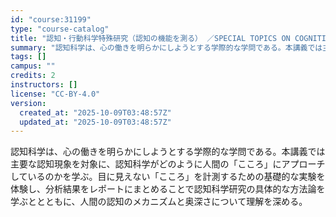 ```yaml
---
id: "course:31199"
type: "course-catalog"
title: "認知・行動科学特殊研究（認知の機能を測る） ／SPECIAL TOPICS ON COGNITIVE AND BEHAVIORAL SCIENCES : EXPERIMENTAL RESEARCH IN COGNITIVE SCIENCE"
summary: "認知科学は、心の働きを明らかにしようとする学際的な学問である。本講義では主要な認知現象を対象に、認知科学がどのように人間の「こころ」にアプローチしているのかを学ぶ。目に見えない「こころ」を計測するための基礎的な実験を体験し、分析結果をレポー…"
tags: []
campus: ""
credits: 2
instructors: []
license: "CC-BY-4.0"
version:
  created_at: "2025-10-09T03:48:57Z"
  updated_at: "2025-10-09T03:48:57Z"
---
```

認知科学は、心の働きを明らかにしようとする学際的な学問である。本講義では主要な認知現象を対象に、認知科学がどのように人間の「こころ」にアプローチしているのかを学ぶ。目に見えない「こころ」を計測するための基礎的な実験を体験し、分析結果をレポートにまとめることで認知科学研究の具体的な方法論を学ぶととともに、人間の認知のメカニズムと奥深さについて理解を深める。
